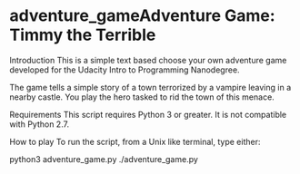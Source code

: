 # adventure_gameAdventure Game: Timmy the Terrible
Introduction
This is a simple text based choose your own adventure game developed for the Udacity Intro to Programming Nanodegree.

The game tells a simple story of a town terrorized by a vampire leaving in a nearby castle. You play the hero tasked to rid the town of this menace.

Requirements
This script requires Python 3 or greater. It is not compatible with Python 2.7.

How to play
To run the script, from a Unix like terminal, type either:

python3 adventure_game.py
./adventure_game.py

